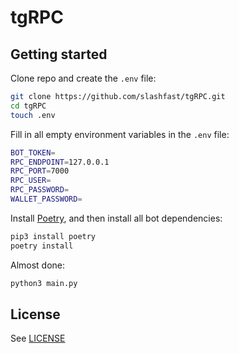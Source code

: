 # tgRPC
## Getting started
Clone repo and create the `.env` file:
```bash
git clone https://github.com/slashfast/tgRPC.git
cd tgRPC
touch .env
```
Fill in all empty environment variables in the `.env` file:
```bash
BOT_TOKEN=
RPC_ENDPOINT=127.0.0.1
RPC_PORT=7000
RPC_USER=
RPC_PASSWORD=
WALLET_PASSWORD=
```
Install [Poetry](https://python-poetry.org/docs), and then install all bot dependencies:
```bash
pip3 install poetry
poetry install
```
Almost done:
```bash
python3 main.py
```

## License
See [LICENSE](https://github.com/slashfast/tgRPC/blob/master/LICENSE)

